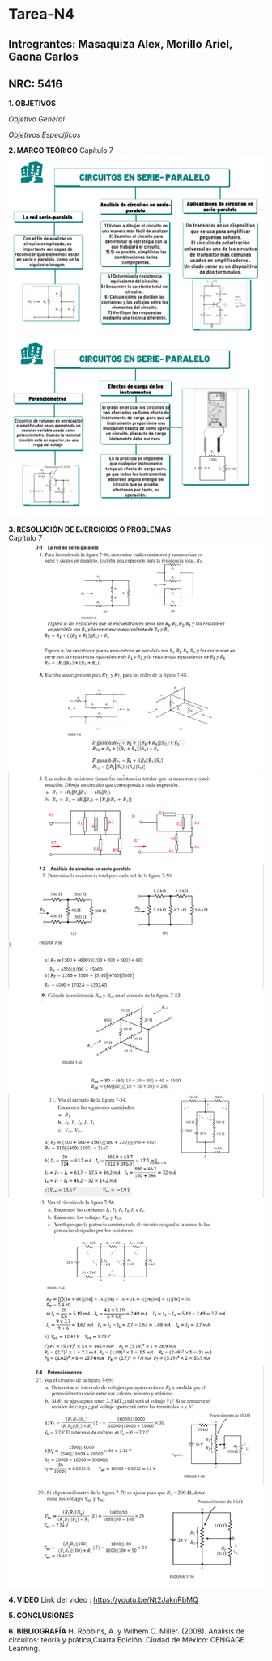 # Tarea-N4
## Intregrantes: Masaquiza Alex, Morillo Ariel, Gaona Carlos
## NRC: 5416

**1. OBJETIVOS**

_Objetivo General_

_Objetivos Específicos_


**2. MARCO TEÓRICO**
Capítulo 7    
![Mapa 7]( https://github.com/AlexMP98/Tarea-N4/blob/main/Imagenes/Cap7.png )    
![Mapa 7.1]( https://github.com/AlexMP98/Tarea-N4/blob/main/Imagenes/Cap7_1.png )    



**3. RESOLUCIÓN DE EJERCICIOS O PROBLEMAS**   
Capítulo 7   
![1]( https://github.com/AlexMP98/Tarea-N4/blob/main/Imagenes/1.png )    
![3]( https://github.com/AlexMP98/Tarea-N4/blob/main/Imagenes/3.png )   
![5]( https://github.com/AlexMP98/Tarea-N4/blob/main/Imagenes/5.png )      
![7]( https://github.com/AlexMP98/Tarea-N4/blob/main/Imagenes/7.png )      
![9]( https://github.com/AlexMP98/Tarea-N4/blob/main/Imagenes/9.png )     
![11]( https://github.com/AlexMP98/Tarea-N4/blob/main/Imagenes/11.png )     
![13]( https://github.com/AlexMP98/Tarea-N4/blob/main/Imagenes/13.png )       
![27]( https://github.com/AlexMP98/Tarea-N4/blob/main/Imagenes/27.png )     
![29]( https://github.com/AlexMP98/Tarea-N4/blob/main/Imagenes/29.png )     

**4. VIDEO**
Link del video : https://youtu.be/Nt2JaknRbMQ    

**5. CONCLUSIONES**

**6. BIBLIOGRAFÍA**
H. Robbins, A. y Wilhem C. Miller. (2008). Análisis de circuitos: teoría y prática,Cuarta Edición. Ciudad de México: CENGAGE Learning. 


